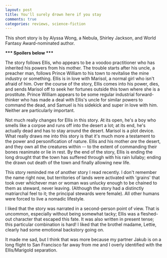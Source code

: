 ```yaml
---
layout: post
title: You'll surely drown here if you stay
comments: true
categories: reviews, science-fiction
---
```


This short story is by Alyssa Wong, a Nebula, Shirley Jackson, and World Fantasy Award-nominated author.

<b> *** Spoilers below *** </b>

The story follows Ellis, who appears to be a voodoo practitioner who has inherited his powers from his mother. The trouble starts after his uncle, a preacher man, follows Prince William to his town to revitalise the mine industry or something. Ellis is in love with Marisol, a normal girl who isn't afraid of him. Over the course of the story, Ellis comes into his power, dies, and sends Marisol off to seek her fortunes outside this town where she is a prostitute. Prince William appears to be some regular industrial forward-thinker who has made a deal with Ellis's uncle for similar powers to command the dead, and Samuel is his sidekick and super in love with him. Neither are particularly important. 

Not much really changes for Ellis in this story. At its open, he's a boy who smells like a corpse and runs off into the desert a lot; at its end, he's actually dead and has to stay around the desert. Marisol is a plot device. What really draws me into this story is that it's much more a testament to the power and personification of nature. Ellis and his mother *are* the desert, and they own all the creatures within -- to the extent of commanding their bones reanimate or lie in rest. By the end of the story, Ellis is ending the long drought that the town has suffered through with his rain lullaby; ending the drawn out death of the town and finally allowing new life.

This story reminded me of another story I read recently. I don't remember the name right now, but territories of lands were activated with 'grains' that took over whichever man or woman was unlucky enough to be chained to them as steward, never leaving. (Although the story had a distinctly matriarchal feel to it; the principal stewards were female). All other humans were forced to live a nomadic lifestyle. 

I liked that the story was narrated in a second-person point of view. That is uncommon, especially without being somewhat tacky; Ellis was a fleshed-out character that escaped this fate. It was also written in present tense; this particular combination is hard! I liked that the brothel madame, Lettie, clearly had some emotional backstory going on. 

It made me sad, but I think that was more because my partner Jakub is on a long flight to San Francisco far away from me and I overly identified with the Ellis/Marigold separation. 